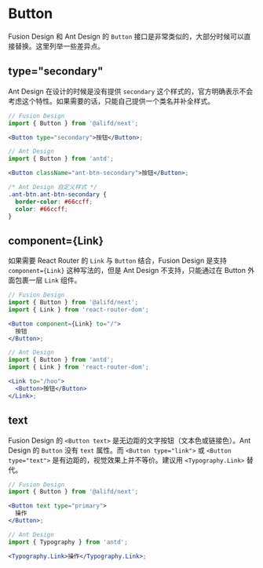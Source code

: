 # Button

Fusion Design 和 Ant Design 的 `Button` 接口是非常类似的，大部分时候可以直接替换。这里列举一些差异点。

## type="secondary"

Ant Design 在设计的时候是没有提供 `secondary` 这个样式的，官方明确表示不会考虑这个特性。如果需要的话，只能自己提供一个类名并补全样式。

```jsx
// Fusion Design
import { Button } from '@alifd/next';

<Button type="secondary">按钮</Button>;
```

```jsx
// Ant Design
import { Button } from 'antd';

<Button className="ant-btn-secondary">按钮</Button>;
```

```css
/* Ant Design 自定义样式 */
.ant-btn.ant-btn-secondary {
  border-color: #66ccff;
  color: #66ccff;
}
```

## component={Link}

如果需要 React Router 的 `Link` 与 `Button` 结合，Fusion Design 是支持 `component={Link}` 这种写法的，但是 Ant Design 不支持，只能通过在 Button 外面包裹一层 `Link` 组件。

```jsx
// Fusion Design
import { Button } from '@alifd/next';
import { Link } from 'react-router-dom';

<Button component={Link} to="/">
  按钮
</Button>;
```

```jsx
// Ant Design
import { Button } from 'antd';
import { Link } from 'react-router-dom';

<Link to="/hoo">
  <Button>按钮</Button>
</Link>;
```

## text

Fusion Design 的 `<Button text>` 是无边距的文字按钮（文本色或链接色）。Ant Design 的 `Button` 没有 `text` 属性。而 `<Button type="link">` 或 `<Button type="text">` 是有边距的，视觉效果上并不等价。建议用 `<Typography.Link>` 替代。

```jsx
// Fusion Design
import { Button } from '@alifd/next';

<Button text type="primary">
  操作
</Button>;
```

```jsx
// Ant Design
import { Typography } from 'antd';

<Typography.Link>操作</Typography.Link>;
```
